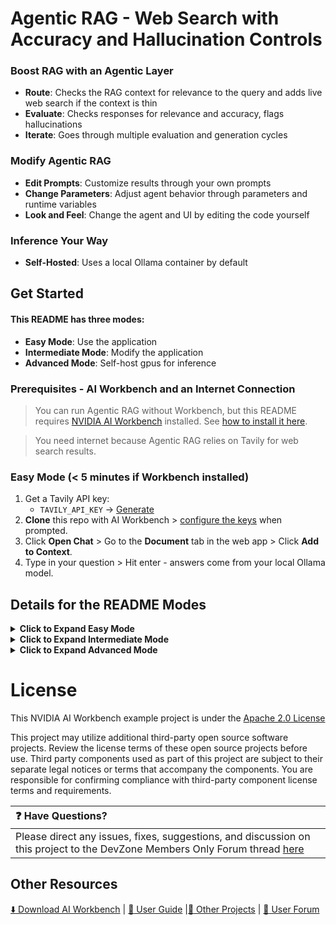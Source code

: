 # Agentic RAG - Web Search with Accuracy and Hallucination Controls

### Boost RAG with an Agentic Layer
- **Route**: Checks the RAG context for relevance to the query and adds live web search if the context is thin
- **Evaluate**: Checks responses for relevance and accuracy, flags hallucinations
- **Iterate**: Goes through multiple evaluation and generation cycles

### Modify Agentic RAG
- **Edit Prompts**: Customize results through your own prompts
- **Change Parameters**: Adjust agent behavior through parameters and runtime variables
- **Look and Feel**: Change the agent and UI by editing the code yourself

### Inference Your Way
- **Self-Hosted**: Uses a local Ollama container by default

## Get Started 

#### This README has three modes:
- **Easy Mode**: Use the application
- **Intermediate Mode**: Modify the application
- **Advanced Mode**: Self-host gpus for inference

### Prerequisites - AI Workbench and an Internet Connection

> You can run Agentic RAG without Workbench, but this README requires [NVIDIA AI Workbench](https://www.nvidia.com/en-us/deep-learning-ai/solutions/data-science/workbench/) installed.
> See [how to install it here](https://docs.nvidia.com/ai-workbench/user-guide/latest/installation/overview.html).

> You need internet because Agentic RAG relies on Tavily for web search results.

### Easy Mode (< 5 minutes if Workbench installed)
1. Get a Tavily API key:
   - ``TAVILY_API_KEY`` → [Generate](https://tavily.com)
2. **Clone** this repo with AI Workbench > [configure the keys](https://docs.nvidia.com/ai-workbench/user-guide/latest/environment/variables.html#basic-usage-for-environment-variables) when prompted.  
3. Click **Open Chat** > Go to the **Document** tab in the web app > Click **Add to Context**.  
4. Type in your question > Hit enter - answers come from your local Ollama model.

## Details for the README Modes
<details>
<summary><strong>Click to Expand Easy Mode</strong></summary>

<img src="data/readme-images/static/agentic-rag-screen-shot.png" width="80%" height="auto" alt="Agentic RAG Web App Screenshot">

### Clone Project > Start Chat >  Create Context >  Ask Questions


| Steps | What can go wrong | Screen shot |
|------|--------------------|-------------|
| 1. Open the Desktop App > Select [local](https://docs.nvidia.com/ai-workbench/user-guide/latest/locations/locations.html). | Probably a  Docker Desktop issue (if selected on install). **Fix**:  See [troubleshooting here](https://docs.nvidia.com/ai-workbench/user-guide/latest/troubleshooting/troubleshooting.html) | <p align="center"><img src="./data/readme-images/desktop-icon.png" width="120" alt="Desktop App Icon"></p> |
| 2. Click **Clone Project** > Paste repository [URL](https://github.com/NVIDIA/workbench-example-agentic-rag) > **Clone** | Incorrect URL. **Fix**: use the correct URL. | <img src="./data/readme-images/clone-button.png" width="250" height="auto" alt="Clone Button"> |
| 3. Click **Resolve Now** > Enter your Tavily API key. | You don't see the banner. **Fix**: go to **Project Container > Variables > Configure** for API keys. See [docs here](https://docs.nvidia.com/ai-workbench/user-guide/latest/environment/variables.html) | <img src="./data/readme-images/resolve-now.png" width="200" height="auto" alt="Resolve Now Warning"> |
| 4. Click **Open Chat**. | Very little can go wrong here | <img src="./data/readme-images/open-chat-screen-shot.png" width="250" height="auto" alt="Open Chat Button"> |
| 5. Click **Documents > Create Context**. | Incorrect API key. Fix per Step 3 above. | <img src="./data/readme-images/add-to-context-button.png" width="300" height="auto" alt="Add to Context Button"> |
| 6. Type question > Hit  enter. |  Incorrect API key. Fix per Step 3 above. | <img src="./data/readme-images/hit-enter.png" width="200" height="auto" alt="Chat Text"> |

### Clear Context > Change URLs > Create Context  > Ask Questions

Use these steps when you want to work with your own documents and your own prompts.

| Steps | What can go wrong | Screen shot | 
|------|--------------------|-------------|
| 1. Click **Documents > Clear Context**. | Very little. | Vector DB reset. |
| 2. Delete the URLs > Add your own > Click **Add to Context**. |   URLs that can't be resolved. **Fix**: Enter appropriate URLs | New context. |
| 3. Type question > Hit enter. |  Incorrect API key. **Fix**: Fix per Step 3 in table above. | Triggers the agent. |


</details>

<details>
<summary><strong>Click to Expand Intermediate Mode</strong></summary>

## Intermediate Mode
<img src="code/chatui/static/agentic-flow.png" width="100%" height="auto" alt="Diagram of Agentic Framework">

#### See [Full Intermediate Mode Instructions Here](agentic-rag-docs/intermediate-edit-code.md)

This application is a quick prototype and not a robust piece of software. So there are **many** opportunities to improve it.

1. [Fork](https://docs.github.com/en/pull-requests/collaborating-with-pull-requests/working-with-forks/fork-a-repo#forking-a-repository) this project to your own GitHub account. Then clone it in Workbench
2. [Add VS Code to the project](https://docs.nvidia.com/ai-workbench/user-guide/latest/applications/vs-code.html)
3. Create an ``experiment`` branch to protect main
4. Open VS Code from the Desktop App and edit the application code
   - Change recursion limit, number of web sites returned by Tavily, whether previous searches are saved
   - Add new endpoints from build.nvidia.com
   - Change the look and feel of the Gradio app or add new features
   - Modify the agent
   - Fix any bugs you find


</details>

<details>
<summary><strong>Click to Expand Advanced Mode</strong></summary>

## Advanced Mode
### See [Full Advanced Mode Instructions Here](agentic-rag-docs/self-host.md).
Use these details if you want to modify the application, e.g. by configuring prompts, adding your own endpoints, changing the Gradio app or whatever else occurs to you.

1. Set up a Linux box with an NVIDIA GPU and Docker.
2. Deploy an Ollama container or an NVIDIA NIM on that host.
3. Start the Milvus container from `compose.yaml` using Docker Compose.
   - The compose file configures Milvus to run in standalone mode with GPU support.
   - The `milvus` service is multi-arch and works on arm64 systems including NVIDIA Blackwell.

   - Milvus uses an **internal etcd** service at `http://etcd:2379` by default. Set `ETCD_ENDPOINTS` if you want to connect to a different etcd instance.

4. Configure the chat app to use the self-hosted endpoint.




</details>

# License
This NVIDIA AI Workbench example project is under the [Apache 2.0 License](https://github.com/NVIDIA/workbench-example-agentic-rag/blob/main/LICENSE.txt)

This project may utilize additional third-party open source software projects. Review the license terms of these open source projects before use. Third party components used as part of this project are subject to their separate legal notices or terms that accompany the components. You are responsible for confirming compliance with third-party component license terms and requirements. 

| :question: Have Questions?  |
| :---------------------------|
| Please direct any issues, fixes, suggestions, and discussion on this project to the DevZone Members Only Forum thread [here](https://forums.developer.nvidia.com/t/support-workbench-example-project-agentic-rag/303414) |



## Other Resources
<!-- Links -->
[:arrow_down: Download AI Workbench](https://www.nvidia.com/en-us/deep-learning-ai/solutions/data-science/workbench/) | [:book: User Guide](https://docs.nvidia.com/ai-workbench/) |[:open_file_folder: Other Projects](https://docs.nvidia.com/ai-workbench/user-guide/latest/quickstart/example-projects.html) | [:rotating_light: User Forum](https://forums.developer.nvidia.com/t/support-workbench-example-project-agentic-rag/303414)

